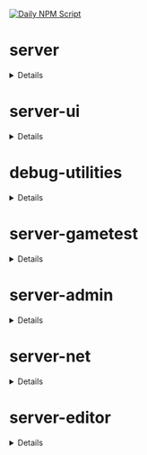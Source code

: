 [![Daily NPM Script](https://github.com/WavePlayz/minecraft-npms-auto/actions/workflows/fetch.yml/badge.svg)](https://github.com/WavePlayz/minecraft-npms-auto/actions/workflows/fetch.yml)
# server
<details>

stable
```
1.19.0
```

beta
```
2.0.0-beta.1.21.83-stable
```

preview
```
2.0.0-rc.1.21.90-preview.26
```

preview beta
```
2.1.0-beta.1.21.90-preview.26
```
</details>

# server-ui
<details>

stable
```
1.3.0
```

beta
```
2.0.0-beta.1.21.83-stable
```

preview
```
2.0.0-rc.1.21.90-preview.26
```

preview beta
```
2.1.0-beta.1.21.90-preview.26
```
</details>

# debug-utilities
<details>

stable
```
null
```

beta
```
1.0.0-beta.1.21.83-stable
```

preview
```
null
```

preview beta
```
1.0.0-beta.1.21.90-preview.26
```
</details>

# server-gametest
<details>

stable
```
0.1.0
```

beta
```
1.0.0-beta.1.21.83-stable
```

preview
```
0.1.0-rc.1.21.40-preview.20
```

preview beta
```
1.0.0-beta.1.21.90-preview.26
```
</details>

# server-admin
<details>

stable
```
1.0.0-beta.release.1.19.50
```

beta
```
1.0.0-beta.1.21.83-stable
```

preview
```
null
```

preview beta
```
1.0.0-beta.1.21.90-preview.26
```
</details>

# server-net
<details>

stable
```
1.0.0-beta.release.1.19.50
```

beta
```
1.0.0-beta.1.21.83-stable
```

preview
```
null
```

preview beta
```
1.0.0-beta.1.21.90-preview.26
```
</details>

# server-editor
<details>

stable
```
null
```

beta
```
0.1.0-beta.1.21.83-stable
```

preview
```
null
```

preview beta
```
0.1.0-beta.1.21.90-preview.26
```
</details>

